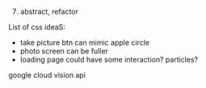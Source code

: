 7. abstract, refactor

List of css ideaS:
- take picture btn can mimic apple circle
- photo screen can be fuller
- loading page could have some interaction? particles?

google cloud vision api
